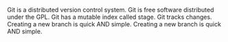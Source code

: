 Git is a distributed version control system.
Git is free software distributed under the GPL.
Git has a mutable index called stage.
Git tracks changes.
Creating a new branch is quick AND simple.
Creating a new branch is quick AND simple.
